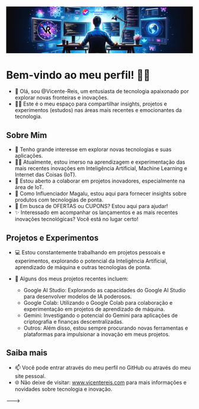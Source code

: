 <!-- Background Image -->
<p align="center">
  <img src="https://github.com/Vicente-Reis/vr_imagens/blob/main/VR-fundo_000_exemplo.jpeg"alt="Background Image" />
</p>

# Bem-vindo ao meu perfil! 🧑‍⚖️ 

- 📱 Olá, sou @Vicente-Reis, um entusiasta de tecnologia apaixonado por explorar novas fronteiras e inovações. 
- 🧑‍⚖️ Este é o meu espaço para compartilhar insights, projetos e experimentos (estudos) nas áreas mais recentes e emocionantes da tecnologia.

## Sobre Mim
- 👀 Tenho grande interesse em explorar novas tecnologias e suas aplicações.
- 🧑‍⚖️ Atualmente, estou imerso na aprendizagem e experimentação das mais recentes inovações em Inteligência Artificial, Machine Learning e Internet das Coisas (IoT).
- 🤖 Estou aberto a colaborar em projetos inovadores, especialmente na área de IoT.
- 🏪 Como Influenciador Magalu, estou aqui para fornecer insights sobre produtos com tecnologias de ponta.
- 🤑 Em busca de OFERTAS ou CUPONS? Estou aqui para ajudar!
- ✨ Interessado em acompanhar os lançamentos e as mais recentes inovações tecnológicas? Você está no lugar certo!

## Projetos e Experimentos
- 💻 Estou constantemente trabalhando em projetos pessoais e experimentos, explorando o potencial da Inteligência Artificial, aprendizado de máquina e outras tecnologias de ponta.

- 🚀 Alguns dos meus projetos recentes incluem:

  - Google AI Studio: Explorando as capacidades do Google AI Studio para desenvolver modelos de IA poderosos.
  - Google Colab: Utilizando o Google Colab para colaboração e experimentação em projetos de aprendizado de máquina.
  - Gemini: Investigando o potencial do Gemini para aplicações de criptografia e finanças descentralizadas.
  - Outros: Além disso, estou sempre procurando novas ferramentas e plataformas para impulsionar a inovação em meus projetos.

## Saiba mais
- 📫 Você pode entrar através do meu perfil no GitHub ou através do meu site pessoal.
- 🌐 Não deixe de visitar: www.vicentereis.com para mais informações e novidades sobre tecnologia e inovação.

<!---
Vicente-Reis/VR-CONSULTORIA é um repositório ✨ especial ✨ porque seu `README.md` (este arquivo) aparece no seu perfil do GitHub.
Você pode clicar no link Visualizar para ver suas alterações.
--->
--->
